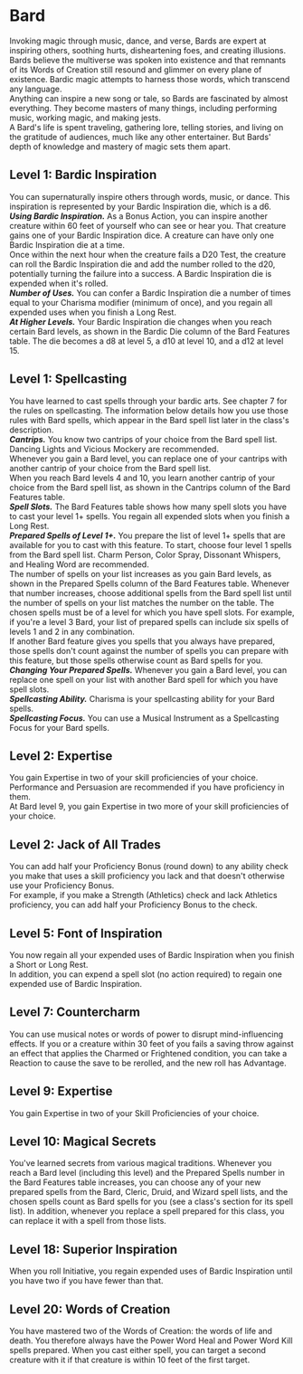 # Bard
Invoking magic through music, dance, and verse, Bards are expert at inspiring others, soothing hurts, disheartening foes, and creating illusions. Bards believe the multiverse was spoken into existence and that remnants of its Words of Creation still resound and glimmer on every plane of existence. Bardic magic attempts to harness those words, which transcend any language.  
Anything can inspire a new song or tale, so Bards are fascinated by almost everything. They become masters of many things, including performing music, working magic, and making jests.  
A Bard's life is spent traveling, gathering lore, telling stories, and living on the gratitude of audiences, much like any other entertainer. But Bards' depth of knowledge and mastery of magic sets them apart.

## Level 1: Bardic Inspiration
You can supernaturally inspire others through words, music, or dance. This inspiration is represented by your Bardic Inspiration die, which is a d6.  
***Using Bardic Inspiration.*** As a Bonus Action, you can inspire another creature within 60 feet of yourself who can see or hear you. That creature gains one of your Bardic Inspiration dice. A creature can have only one Bardic Inspiration die at a time.  
Once within the next hour when the creature fails a D20 Test, the creature can roll the Bardic Inspiration die and add the number rolled to the d20, potentially turning the failure into a success. A Bardic Inspiration die is expended when it's rolled.  
***Number of Uses.*** You can confer a Bardic Inspiration die a number of times equal to your Charisma modifier (minimum of once), and you regain all expended uses when you finish a Long Rest.  
***At Higher Levels.*** Your Bardic Inspiration die changes when you reach certain Bard levels, as shown in the Bardic Die column of the Bard Features table. The die becomes a d8 at level 5, a d10 at level 10, and a d12 at level 15.

## Level 1: Spellcasting
You have learned to cast spells through your bardic arts. See chapter 7 for the rules on spellcasting. The information below details how you use those rules with Bard spells, which appear in the Bard spell list later in the class's description.  
***Cantrips.*** You know two cantrips of your choice from the Bard spell list. Dancing Lights and Vicious Mockery are recommended.  
Whenever you gain a Bard level, you can replace one of your cantrips with another cantrip of your choice from the Bard spell list.  
When you reach Bard levels 4 and 10, you learn another cantrip of your choice from the Bard spell list, as shown in the Cantrips column of the Bard Features table.  
***Spell Slots.*** The Bard Features table shows how many spell slots you have to cast your level 1+ spells. You regain all expended slots when you finish a Long Rest.  
***Prepared Spells of Level 1+.*** You prepare the list of level 1+ spells that are available for you to cast with this feature. To start, choose four level 1 spells from the Bard spell list. Charm Person, Color Spray, Dissonant Whispers, and Healing Word are recommended.  
The number of spells on your list increases as you gain Bard levels, as shown in the Prepared Spells column of the Bard Features table. Whenever that number increases, choose additional spells from the Bard spell list until the number of spells on your list matches the number on the table. The chosen spells must be of a level for which you have spell slots. For example, if you're a level 3 Bard, your list of prepared spells can include six spells of levels 1 and 2 in any combination.  
If another Bard feature gives you spells that you always have prepared, those spells don't count against the number of spells you can prepare with this feature, but those spells otherwise count as Bard spells for you.  
***Changing Your Prepared Spells.*** Whenever you gain a Bard level, you can replace one spell on your list with another Bard spell for which you have spell slots.  
***Spellcasting Ability.*** Charisma is your spellcasting ability for your Bard spells.  
***Spellcasting Focus.*** You can use a Musical Instrument as a Spellcasting Focus for your Bard spells.

## Level 2: Expertise
You gain Expertise in two of your skill proficiencies of your choice. Performance and Persuasion are recommended if you have proficiency in them.  
At Bard level 9, you gain Expertise in two more of your skill proficiencies of your choice.

## Level 2: Jack of All Trades
You can add half your Proficiency Bonus (round down) to any ability check you make that uses a skill proficiency you lack and that doesn't otherwise use your Proficiency Bonus.  
For example, if you make a Strength (Athletics) check and lack Athletics proficiency, you can add half your Proficiency Bonus to the check.

## Level 5: Font of Inspiration
You now regain all your expended uses of Bardic Inspiration when you finish a Short or Long Rest.  
In addition, you can expend a spell slot (no action required) to regain one expended use of Bardic Inspiration.

## Level 7: Countercharm
You can use musical notes or words of power to disrupt mind-influencing effects. If you or a creature within 30 feet of you fails a saving throw against an effect that applies the Charmed or Frightened condition, you can take a Reaction to cause the save to be rerolled, and the new roll has Advantage.

## Level 9: Expertise
You gain Expertise in two of your Skill Proficiencies of your choice.

## Level 10: Magical Secrets
You've learned secrets from various magical traditions. Whenever you reach a Bard level (including this level) and the Prepared Spells number in the Bard Features table increases, you can choose any of your new prepared spells from the Bard, Cleric, Druid, and Wizard spell lists, and the chosen spells count as Bard spells for you (see a class's section for its spell list). In addition, whenever you replace a spell prepared for this class, you can replace it with a spell from those lists.

## Level 18: Superior Inspiration
When you roll Initiative, you regain expended uses of Bardic Inspiration until you have two if you have fewer than that.

## Level 20: Words of Creation
You have mastered two of the Words of Creation: the words of life and death. You therefore always have the Power Word Heal and Power Word Kill spells prepared. When you cast either spell, you can target a second creature with it if that creature is within 10 feet of the first target.
